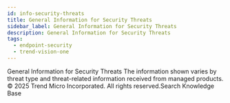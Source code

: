 ```yaml
---
id: info-security-threats
title: General Information for Security Threats
sidebar_label: General Information for Security Threats
description: General Information for Security Threats
tags:
  - endpoint-security
  - trend-vision-one
---
```


 General Information for Security Threats The information shown varies by threat type and threat-related information received from managed products. © 2025 Trend Micro Incorporated. All rights reserved.Search Knowledge Base